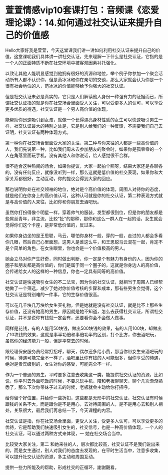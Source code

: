 # 萱萱情感vip10套课打包：音频课《恋爱理论课》：14.如何通过社交认证来提升自己的价值感

Hello大家好我是萱萱，今天这堂课我们讲一讲如何利用社交认证来提升自己的价值，这堂课呢我们具体讲一讲社交认证，先来理解一下什么是社交认证，它指的是一个人的正面特质不断在社交环境中被客观因素衬托强化。

以致让其他人能明显感觉到他拥有很好的资源和地位，举个例子你参加一个聚会活动所有人都不认识你，但是范冰冰和你在亲切的交谈，那么大家就会认为你是一个很有社会地位的人，范冰冰的价值能够给予你强大的社交认证。

但是社交认证未必是真实的，它只是人们解读他人身份一种强有力的证据而已，所谓社交认证指的就是你在社交场合里面受人关注，可以受更多人的认可，可以享受更多优质的待遇，社交认证是一个男人高价值的体现。

能帮助你迅速吸引到女孩，就像一个长得漂亮身材性感的女生可以快速吸引男生一样，社交认证最大的特别之处是，它是别人给我们的一种反馈，不需要我们自己去证明，社交认证有两种体现方式。

第一种你在社交场合里面受大家的关注，第二种与你来往的人都是一些高价值的人，我们先说第一种，比如我们周末去参加朋友的聚会时，如果你是孤零零的一个人在角落里面玩手机，没有其他人和你说话，给人感觉很不合群。

很不适合这种热闹的场合，如果你提议，大家一起拍个照呀，结果大家还是各聊各的，没有任何反应，就像没听到一样，那么这就是低价值的社交表现，如果你和大家关系都很好，主动互动，你的提议会得到大家的回应。

那也说明你处在社交领袖的地位，绝对是个高价值的体现，周围人对待你的态度，就是他们在你身上的高价值认可，这种认可就是你的社交认证，第二种表现方式就是与高价值的人来往，比如你和你朋友去酒吧玩。

虽然你打扮得像个明星一样，穿着帅气的服装，发型都很到位，但是你的朋友都是些屌丝青年，非主流，比较"扯"的那种，那你和这么一群人在一起的话，女生就会觉得你们这个卡座，是非常低价值的，反过来。

如果你身边坐的是王思聪，马云，哪怕你身材一般，穿的一般，走过的人都会多看你几眼，然后自己心里面想，这男人是谁这么牛，和王思聪马云混在一起，肯定不是个简单的角色，在女生眼里，你也会是一个价值极高的男人。

她会立马对你产生好奇，同时做出判断，你一定是个有魅力有身份的人，因为你的圈子和朋友都是高价值的，你们是属于同一个圈子的，这就是你身边人的高价值，会传递给女人的这样的一种信息，你也一定具有同等的高价值。

社交认证是快速吸引女生的不二法宝，因为你的社交认证，就相当于周围人已经帮她做了一个筛选，减少了她对你价值考核的步骤和成本，那有些男生会觉得，这个社交认证是特别难的一件事，它的生存价值很高。

可以花几千块几万块给女生买礼物，但是她就是没有社交认证，就是比不上那些生存价值，还没有她高的男生，原因就是她不知道，怎么去获得社交认证，所谓社交认证，并不是说你有钱就一定会有，还要看你会不会做人做事。

同样是花钱，有的人能用50块钱，做出500块钱的效果，有的人用100块，却做出了10块钱的效果，这就是事半功倍和事倍功半的区别，打个比方，你去酒吧玩，虽然你的经济能力一般，但是平常去的时候。

跟经理保安服务员经常打招呼，聊天，偶尔还多给小费，那当你带女生来酒吧玩的时候，待遇可能完全不一样了，酒吧里比你有钱的人可能很多，但你享受的待遇，绝对是贵宾级别的，女生对你的感受，可能完全不一样。

作为一个普通的男生，平时要多注意去收集这一类，能提供社交认证的资源，比如说，你平时去外面吃饭的时候，不要总玩手机，陪和老板聊聊天，聊个几次渐渐熟悉了，那么下次你带妹子过去的时候，老板就会主动给你打招呼。

给你留个好位置，并给你一些折扣，这些都是无形中的社交认证，社交认证有时候跟钱的关系不大，而是跟你是不是用心，去对待周围的人，是不是用心去和别人相处，关系很大，最后我们再总结一下，今天课程的内容。

社交认证是指，你在社交场合里面，更受人关注，受更多人认可，可以享受更多的优待，它是帮助我们快速吸引女生的，社交信号，也是一种高价值体现，一个人的社交认证，可以通过两种方式来体现，一 她在社交场合当中。

比较受大家关注，第二 和她来往的人，层次都比较高，社交认证不是我们说出来的，而是女生通过，别人对我们的态度去发现的，在平时生活当中，注意多收集，可以提升社交认证的资源，多主动和周围互动。

提供一些力所能及的帮助，形成社交的正循环，謝謝觀看。